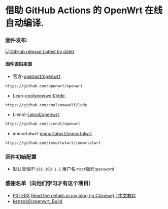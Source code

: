 # 借助 GitHub Actions 的 OpenWrt 在线自动编译.

### 固件发布:
[![GitHub release (latest by date)](https://img.shields.io/github/v/release/moruiris/Actions-OpenWrt?style=for-the-badge&label=固件下载)](https://github.com/moruiris/Actions-OpenWrt/releases/latest)

#### 固件源码来源
- 官方-[openwrt/openwrt](https://github.com/openwrt/openwrt).
```bash
https://github.com/openwrt/openwrt
```
- Lean-[coolsnowwolf/lede](https://github.com/coolsnowwolf/lede).
```bash
https://github.com/coolsnowwolf/lede
```
- Lienol-[Lienol/openwrt](https://github.com/Lienol/openwrt).
```bash
https://github.com/Lienol/openwrt
```
- immortalwrt-[immortalwrt/immortalwrt](https://github.com/immortalwrt/immortalwrt).
```bash
https://github.com/immortalwrt/immortalwrt
```

### 固件初始配置
- 默认管理IP:`192.168.1.1` 用户名:`root`密码:`password`

### 感谢名单（向他们学习才有这个项目）
- [P3TERX](https://github.com/P3TERX/Actions-OpenWrt)
[Read the details in my blog (in Chinese) | 中文教程](https://p3terx.com/archives/build-openwrt-with-github-actions.html)
- [kenzok8/openwrt_Build](https://github.com/kenzok8/openwrt_Build)
